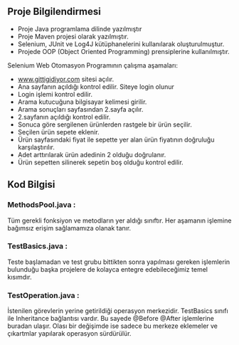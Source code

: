## Proje Bilgilendirmesi

- Proje Java programlama dilinde yazılmıştır
- Proje Maven projesi olarak yazılmıştır.
- Selenium, JUnit ve Log4J kütüphanelerini kullanılarak oluşturulmuştur.
- Projede OOP (Object Oriented Programming) prensiplerine kullanılmıştır.

Selenium Web Otomasyon Programının çalışma aşamaları:

- www.gittigidiyor.com sitesi açılır.
- Ana sayfanın açıldığı kontrol edilir. Siteye login olunur
- Login işlemi kontrol edilir.
- Arama kutucuğuna bilgisayar kelimesi girilir.
- Arama sonuçları sayfasından 2.sayfa açılır.
- 2.sayfanın açıldığı kontrol edilir.
- Sonuca göre sergilenen ürünlerden rastgele bir ürün seçilir.
- Seçilen ürün sepete eklenir.
- Ürün sayfasındaki fiyat ile sepette yer alan ürün fiyatının doğruluğu karşılaştırılır.
- Adet arttırılarak ürün adedinin 2 olduğu doğrulanır.
- Ürün sepetten silinerek sepetin boş olduğu kontrol edilir.

## Kod Bilgisi

### MethodsPool.java : 

Tüm gerekli fonksiyon ve metodların yer aldığı sınıftır. Her aşamanın işlemine bağımsız erişim sağlamamıza olanak tanır.

### TestBasics.java :

Teste başlamadan ve test grubu bittikten sonra yapılması gereken işlemlerin bulunduğu başka projelere de kolayca entegre edebileceğimiz temel kısımdır.

### TestOperation.java :

İstenilen görevlerin yerine getirildiği operasyon merkezidir. TestBasics sınıfı ile Inheritance bağlantısı vardır. Bu sayede @Before @After işlemlerine buradan ulaşır. Olası bir değişimde ise sadece bu merkeze eklemeler ve çıkartmlar yapılarak operasyon sürdürülür.





